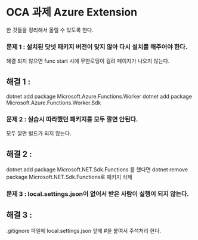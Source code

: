 # OCA 과제 Azure Extension

한 것들을 정리해서 올릴 수 있도록 한다.

### 문제 1 : 설치된 닷넷 패키지 버전이 맞지 않아 다시 설치를 해주어야 한다.

해결 되지 않으면 func start 시에 무한로딩이 걸려 페이지가 나오지 않는다.

## 해결 1 : 
dotnet add package Microsoft.Azure.Functions.Worker
dotnet add package Microsoft.Azure.Functions.Worker.Sdk

### 문제 2 : 실습시 따라했던 패키지를 모두 깔면 안된다.

모두 깔면 빌드가 되지 않는다.

## 해결 2 : 
dotnet add package Microsoft.NET.Sdk.Functions 를 했다면
dotnet remove package Microsoft.NET.Sdk.Functions로 패키지 삭제

### 문제 3 : local.settings.json이 없어서 받은 사람이 실행이 되지 않는다.

## 해결 3 : 
.gitignore 파일에 local.settings.json 앞에 #을 붙여서 주석처리 한다.